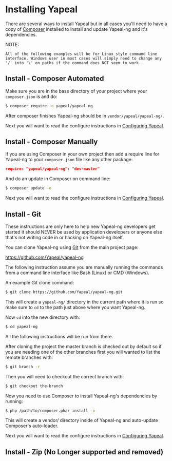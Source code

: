# Installing Yapeal

There are several ways to install Yapeal but in all cases you'll need to
have a copy of
[Composer](https://getcomposer.org/)
installed to install and update Yapeal-ng and it's dependencies.

NOTE:

    All of the following examples will be for Linux style command line
    interface. Windows user in most cases will simply need to change any
    '/' into '\' on paths if the command does NOT seem to work.

## Install - Composer Automated

Make sure you are in the base directory of your project where your
`composer.json` is and do:

```bash
$ composer require -o yapeal/yapeal-ng
```

After composer finishes Yapeal-ng should be in
`vendor/yapeal/yapeal-ng/`.

Next you will want to read the configure instructions in
[Configuring Yapeal](ConfiguringYapeal.md).

## Install - Composer Manually

If you are using Composer in your own project then add a require line
for Yapeal-ng to your `composer.json` file like any other package:

```json
require: "yapeal/yapeal-ng": "dev-master"
```

And do an update in Composer on command line:

```bash
$ composer update -o
```

Next you will want to read the configure instructions in
[Configuring Yapeal](ConfiguringYapeal.md).

## Install - Git

These instructions are only here to help new Yapeal-ng developers get
started it should NEVER be used by application developers or anyone else
that's not writing code in or hacking on Yapeal-ng itself.

You can clone Yapeal-ng using [Git](http://git-scm.com/) from the main
project page:

https://github.com/Yapeal/yapeal-ng

The following instruction assume you are manually running the commands
from a command line interface like Bash (Linux) or CMD (Windows).

An example Git clone command:

```bash
$ git clone https://github.com/Yapeal/yapeal-ng.git
```

This will create a `yapeal-ng/` directory in the current path where it
is run so make sure to `cd` to the path just above where you want
Yapeal-ng.

Now `cd` into the new directory with:

```bash
$ cd yapeal-ng
```

All the following instructions will be run from there.

After cloning the project the master branch is checked out by default so
if you are needing one of the other branches first you will wanted to
list the remote branches with:

```bash
$ git branch -r
```

Then you will need to checkout the correct branch with:

```bash
$ git checkout the-branch
```

Now you need to use Composer to install Yapeal-ng's dependencies by
running:

```bash
$ php /path/to/composer.phar install -o
```

This will create a vendor/ directory inside of Yapeal-ng and auto-update
Composer's auto-loader.

Next you will want to read the configure instructions in
[Configuring Yapeal](ConfiguringYapeal.md).

## Install - Zip (No Longer supported and removed)
